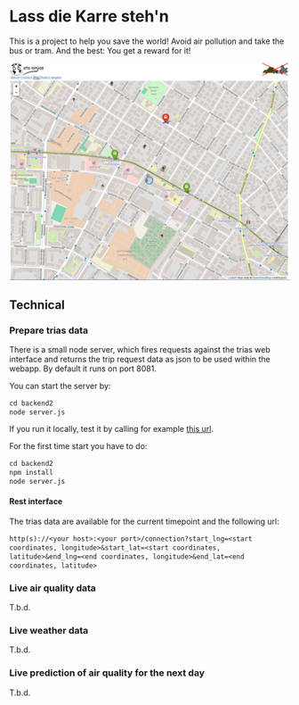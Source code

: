 # Lass die Karre steh'n

This is a project to help you save the world! Avoid air pollution and take the bus or tram. And the best: You get a reward for it!

![screenshot](branding/screenshot.PNG)

## Technical

### Prepare trias data

There is a small node server, which fires requests against the trias web interface and returns the trip request data as json to be used within the webapp. By default it runs on port 8081.

You can start the server by:

    cd backend2
    node server.js

If you run it locally, test it by calling for example [this url](http://localhost:8081/connection?start_lng=13.751272&start_lat=51.073372&end_lng=13.733651&end_lat=51.039059).

For the first time start you have to do:

    cd backend2
    npm install
    node server.js

#### Rest interface

The trias data are available for the current timepoint and the following url:

    http(s)://<your host>:<your port>/connection?start_lng=<start coordinates, longitude>&start_lat=<start coordinates, latitude>&end_lng=<end coordinates, longitude>&end_lat=<end coordinates, latitude>

### Live air quality data

T.b.d.

### Live weather data

T.b.d.

### Live prediction of air quality for the next day

T.b.d.

